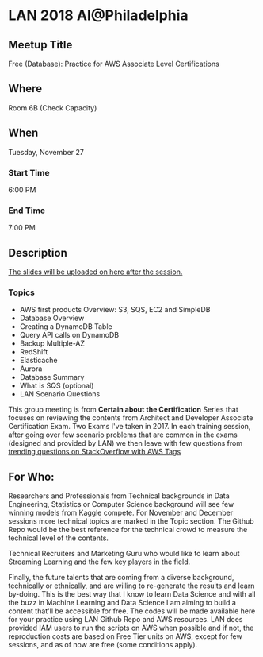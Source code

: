 # LAN 2018 AI@Philadelphia
## Meetup Title
Free (Database): Practice for AWS Associate Level Certifications
## Where
Room 6B (Check Capacity)

## When
Tuesday, November 27

### Start Time
6:00 PM
### End Time
7:00 PM
## Description
[The slides will be uploaded on here after the session.](https://github.com/lotusxai/LAN-Workshops)


### Topics
* AWS first products Overview: S3, SQS, EC2 and SimpleDB
* Database Overview
* Creating a DynamoDB Table
* Query API calls on DynamoDB
* Backup Multiple-AZ
* RedShift
* Elasticache
* Aurora
* Database Summary
* What is SQS (optional)
* LAN Scenario Questions  



This group meeting is from **Certain about the Certification** Series that focuses on reviewing the contents from Architect and Developer Associate Certification Exam. Two Exams I've taken in 2017. In each training session, after going over few scenario problems that are common in the exams (designed and provided by LAN) we then leave with few questions from [trending questions on StackOverflow with AWS Tags](https://stackoverflow.com/questions/tagged/amazon-web-services)


## For Who:

Researchers and Professionals from Technical backgrounds in Data Engineering, Statistics or Computer Science background will see few winning models from Kaggle compete. For November and December sessions more technical topics are marked in the Topic section. The Github Repo would be the best reference for the technical crowd to measure the technical level of the contents.

Technical Recruiters and Marketing Guru who would like to learn about Streaming Learning and the few key players in the field.

Finally, the future talents that are coming from a diverse background, technically or ethnically, and are willing to re-generate the results and learn by-doing. This is the best way that I know to learn Data Science and with all the buzz in Machine Learning and Data Science I am aiming to build a content that'll be accessible for free. The codes will be made available here for your practice using LAN Github Repo and AWS resources. LAN does provided IAM users to run the scripts on AWS when possible and if not, the reproduction costs are based on Free Tier units on AWS, except for few sessions, and as of now are free (some conditions apply).
